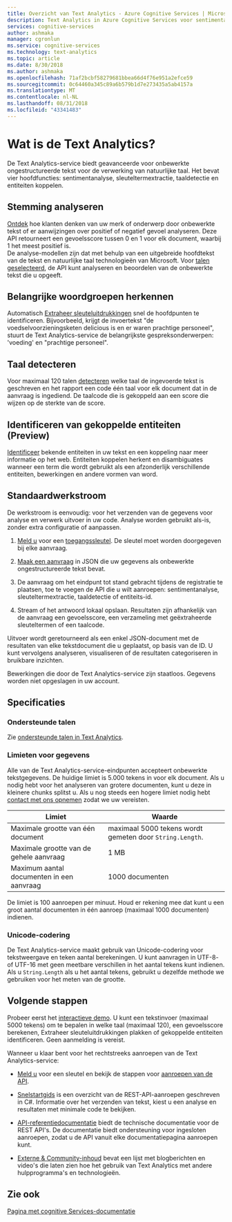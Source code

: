 ```yaml
---
title: Overzicht van Text Analytics - Azure Cognitive Services | Microsoft Docs
description: Text Analytics in Azure Cognitive Services voor sentimentanalyse, sleuteltermextractie, taaldetectie en entiteiten koppelen.
services: cognitive-services
author: ashmaka
manager: cgronlun
ms.service: cognitive-services
ms.technology: text-analytics
ms.topic: article
ms.date: 8/30/2018
ms.author: ashmaka
ms.openlocfilehash: 71af2bcbf58279681bbea66d4f76e951a2efce59
ms.sourcegitcommit: 0c64460a345c89a6b579b1d7e273435a5ab4157a
ms.translationtype: MT
ms.contentlocale: nl-NL
ms.lasthandoff: 08/31/2018
ms.locfileid: "43341483"
---
```

# <a name="what-is-text-analytics"></a>Wat is de Text Analytics?

De Text Analytics-service biedt geavanceerde voor onbewerkte ongestructureerde tekst voor de verwerking van natuurlijke taal. Het bevat vier hoofdfuncties: sentimentanalyse, sleuteltermextractie, taaldetectie en entiteiten koppelen.

## <a name="analyze-sentiment"></a>Stemming analyseren

[Ontdek](how-tos/text-analytics-how-to-sentiment-analysis.md) hoe klanten denken van uw merk of onderwerp door onbewerkte tekst of er aanwijzingen over positief of negatief gevoel analyseren. Deze API retourneert een gevoelsscore tussen 0 en 1 voor elk document, waarbij 1 het meest positief is.<br />
De analyse-modellen zijn dat met behulp van een uitgebreide hoofdtekst van de tekst en natuurlijke taal technologieën van Microsoft. Voor [talen geselecteerd](text-analytics-supported-languages.md), de API kunt analyseren en beoordelen van de onbewerkte tekst die u opgeeft.

## <a name="extract-key-phrases"></a>Belangrijke woordgroepen herkennen

Automatisch [Extraheer sleuteluitdrukkingen](how-tos/text-analytics-how-to-keyword-extraction.md) snel de hoofdpunten te identificeren. Bijvoorbeeld, krijgt de invoertekst "de voedselvoorzieningsketen delicious is en er waren prachtige personeel", stuurt de Text Analytics-service de belangrijkste gespreksonderwerpen: 'voeding' en "prachtige personeel".

## <a name="detect-language"></a>Taal detecteren

Voor maximaal 120 talen [detecteren](how-tos/text-analytics-how-to-language-detection.md) welke taal de ingevoerde tekst is geschreven en het rapport een code één taal voor elk document dat in de aanvraag is ingediend. De taalcode die is gekoppeld aan een score die wijzen op de sterkte van de score.

## <a name="identify-linked-entities-preview"></a>Identificeren van gekoppelde entiteiten (Preview)

[Identificeer](how-tos/text-analytics-how-to-entity-linking.md) bekende entiteiten in uw tekst en een koppeling naar meer informatie op het web. Entiteiten koppelen herkent en disambiguates wanneer een term die wordt gebruikt als een afzonderlijk verschillende entiteiten, bewerkingen en andere vormen van word.

## <a name="typical-workflow"></a>Standaardwerkstroom

De werkstroom is eenvoudig: voor het verzenden van de gegevens voor analyse en verwerk uitvoer in uw code. Analyse worden gebruikt als-is, zonder extra configuratie of aanpassen.

1. [Meld u](https://docs.microsoft.com/azure/cognitive-services/cognitive-services-apis-create-account) voor een [toegangssleutel](how-tos/text-analytics-how-to-access-key.md). De sleutel moet worden doorgegeven bij elke aanvraag.

2. [Maak een aanvraag](how-tos/text-analytics-how-to-call-api.md#json-schema) in JSON die uw gegevens als onbewerkte ongestructureerde tekst bevat.

3. De aanvraag om het eindpunt tot stand gebracht tijdens de registratie te plaatsen, toe te voegen de API die u wilt aanroepen: sentimentanalyse, sleuteltermextractie, taaldetectie of entiteits-id.

4. Stream of het antwoord lokaal opslaan. Resultaten zijn afhankelijk van de aanvraag een gevoelsscore, een verzameling met geëxtraheerde sleuteltermen of een taalcode.

Uitvoer wordt geretourneerd als een enkel JSON-document met de resultaten van elke tekstdocument die u geplaatst, op basis van de ID. U kunt vervolgens analyseren, visualiseren of de resultaten categoriseren in bruikbare inzichten.

Bewerkingen die door de Text Analytics-service zijn staatloos. Gegevens worden niet opgeslagen in uw account.

<a name="data-limits"></a>

## <a name="specifications"></a>Specificaties

### <a name="supported-languages"></a>Ondersteunde talen

Zie [ondersteunde talen in Text Analytics](text-analytics-supported-languages.md).

### <a name="data-limits"></a>Limieten voor gegevens

Alle van de Text Analytics-service-eindpunten accepteert onbewerkte tekstgegevens. De huidige limiet is 5.000 tekens in voor elk document. Als u nodig hebt voor het analyseren van grotere documenten, kunt u deze in kleinere chunks splitst u. Als u nog steeds een hogere limiet nodig hebt [contact met ons opnemen](https://azure.microsoft.com/overview/sales-number/) zodat we uw vereisten.

| Limiet | Waarde |
|------------------------|---------------|
| Maximale grootte van één document | maximaal 5000 tekens wordt gemeten door `String.Length`. |
| Maximale grootte van de gehele aanvraag | 1 MB |
| Maximum aantal documenten in een aanvraag | 1000 documenten |

De limiet is 100 aanroepen per minuut. Houd er rekening mee dat kunt u een groot aantal documenten in één aanroep (maximaal 1000 documenten) indienen.

### <a name="unicode-encoding"></a>Unicode-codering

De Text Analytics-service maakt gebruik van Unicode-codering voor tekstweergave en teken aantal berekeningen. U kunt aanvragen in UTF-8- of UTF-16 met geen meetbare verschillen in het aantal tekens kunt indienen. Als u `String.Length` als u het aantal tekens, gebruikt u dezelfde methode we gebruiken voor het meten van de grootte.

## <a name="next-steps"></a>Volgende stappen

Probeer eerst het [interactieve demo](https://azure.microsoft.com/services/cognitive-services/text-analytics/). U kunt een tekstinvoer (maximaal 5000 tekens) om te bepalen in welke taal (maximaal 120), een gevoelsscore berekenen, Extraheer sleuteluitdrukkingen plakken of gekoppelde entiteiten identificeren. Geen aanmelding is vereist.

Wanneer u klaar bent voor het rechtstreeks aanroepen van de Text Analytics-service:

+ [Meld u](how-tos/text-analytics-how-to-signup.md) voor een sleutel en bekijk de stappen voor [aanroepen van de API](how-tos/text-analytics-how-to-call-api.md).

+ [Snelstartgids](quickstarts/csharp.md) is een overzicht van de REST-API-aanroepen geschreven in C#. Informatie over het verzenden van tekst, kiest u een analyse en resultaten met minimale code te bekijken.

+ [API-referentiedocumentatie](//go.microsoft.com/fwlink/?LinkID=759346) biedt de technische documentatie voor de REST API's. De documentatie biedt ondersteuning voor ingesloten aanroepen, zodat u de API vanuit elke documentatiepagina aanroepen kunt.

+ [Externe & Community-inhoud](text-analytics-resource-external-community.md) bevat een lijst met blogberichten en video's die laten zien hoe het gebruik van Text Analytics met andere hulpprogramma's en technologieën.

## <a name="see-also"></a>Zie ook

 [Pagina met cognitive Services-documentatie](https://docs.microsoft.com/azure/cognitive-services/)
